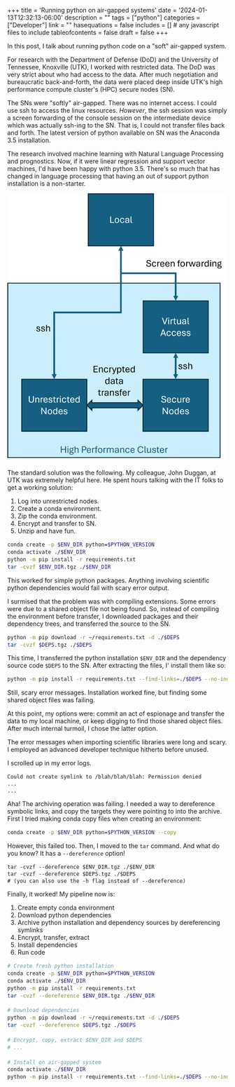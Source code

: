+++
title = 'Running python on air-gapped systems'
date = '2024-01-13T12:32:13-06:00'
description = ""
tags = ["python"]
categories = ["Developer"]
link = ""
hasequations = false
includes = []       # any javascript files to include
tableofcontents = false
draft = false
+++

In this post, I talk about running python code on a "soft" air-gapped system.

For research with the Department of Defense (DoD) and the University of Tennessee, Knoxville  (UTK), I worked with restricted data. The DoD was very strict about who had access to the data. After much negotiation and bureaucratic back-and-forth, the data were placed deep inside UTK's high performance compute cluster's (HPC) secure nodes (SN). 

The SNs were "softly" air-gapped. There was no internet access. I could use ssh to access the linux resources. *However*, the ssh session was simply a screen forwarding of the console session on the intermediate device which was actually ssh-ing to the SN. That is, I could not transfer files back and forth. The latest version of python available on SN was the Anaconda 3.5 installation.

The research involved machine learning with Natural Language Processing and prognostics. Now, if it were linear regression and support vector machines, I'd have been happy with python 3.5. There's so much that has changed in language processing that having an out of support python installation is a non-starter.

![](schematic.png)

The standard solution was the following. My colleague, John Duggan, at UTK was extremely helpful here. He spent hours talking with the IT folks to get a working solution:
1. Log into unrestricted nodes.
2. Create a conda environment.
3. Zip the conda environment.
4. Encrypt and transfer to SN.
5. Unzip and have fun.

```bash
conda create -p $ENV_DIR python=$PYTHON_VERSION
conda activate ./$ENV_DIR
python -m pip install -r requirements.txt
tar -cvzf $ENV_DIR.tgz ./$ENV_DIR
```

This worked for simple python packages. Anything involving scientific python dependencies would fail with scary error output.

I surmised that the problem was with compiling extensions. Some errors were due to a shared object file not being found. So, instead of compiling the environment before transfer, I downloaded packages and their dependency trees, and transferred the source to the SN.

```bash
python -m pip download -r ~/requirements.txt -d ./$DEPS
tar -cvzf $DEPS.tgz ./$DEPS
```

This time, I transferred the python installation `$ENV_DIR` and the dependency source code `$DEPS` to the SN.  After extracting the files, I' install them like so:

```bash
python -m pip install -r requirements.txt --find-links=./$DEPS --no-index

```

Still, scary error messages. Installation worked fine, but finding some shared object files was failing.

At this point, my options were: commit an act of espionage and transfer the data to my local machine, or keep digging to find those shared object files. After much internal turmoil, I chose the latter option.

The error messages when importing scientific libraries were long and scary. I employed an advanced developer technique hitherto before unused.

I scrolled up in my error logs.

```
Could not create symlink to /blah/blah/blah: Permission denied
...
...
```

Aha! The archiving operation was failing. I needed a way to dereference symbolic links, and copy the targets they were pointing to into the archive. First I tried making conda copy files when creating an environment:

```bash
conda create -p $ENV_DIR python=$PYTHON_VERSION --copy

```

However, this failed too. Then, I moved to the `tar` command. And what do you know? It has a `--dereference` option!

```
tar -cvzf --dereference $ENV_DIR.tgz ./$ENV_DIR
tar -cvzf --dereference $DEPS.tgz ./$DEPS
# (you can also use the -h flag instead of --dereference)
```

Finally, it worked! My pipeline now is:

1. Create empty conda environment
2. Download python dependencies
3. Archive python installation and dependency sources by dereferencing symlinks
4. Encrypt, transfer, extract
5. Install dependencies
6. Run code

```bash
# Create fresh python installation
conda create -p $ENV_DIR python=$PYTHON_VERSION
conda activate ./$ENV_DIR
python -m pip install -r requirements.txt
tar -cvzf --dereference $ENV_DIR.tgz ./$ENV_DIR

# Download dependencies
python -m pip download -r ~/requirements.txt -d ./$DEPS
tar -cvzf --dereference $DEPS.tgz ./$DEPS

# Encrypt, copy, extract $ENV_DIR and $DEPS
# ...

# Install on air-gapped system
conda activate ./$ENV_DIR
python -m pip install -r requirements.txt --find-links=./$DEPS --no-index
```